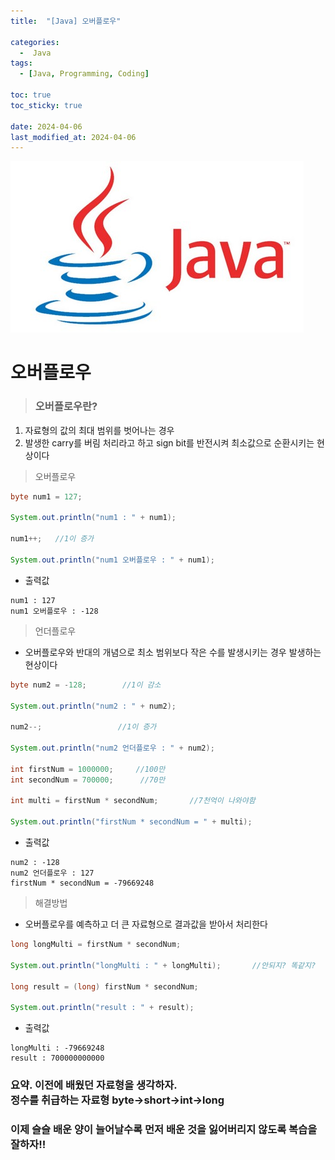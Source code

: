 ```yaml
---
title:  "[Java] 오버플로우" 

categories:
  -  Java
tags:
  - [Java, Programming, Coding]

toc: true
toc_sticky: true

date: 2024-04-06
last_modified_at: 2024-04-06
---
```


![java.png](/assets/images/java.png)

# 오버플로우

> ### 오버플로우란?
1. 자료형의 값의 최대 범위를 벗어나는 경우
2. 발생한 carry를 버림 처리라고 하고  sign bit를 반전시켜 최소값으로 순환시키는 현상이다

> 오버플로우

~~~java
byte num1 = 127;

System.out.println("num1 : " + num1);

num1++;   //1이 증가

System.out.println("num1 오버플로우 : " + num1);
~~~

- 출력값

~~~
num1 : 127
num1 오버플로우 : -128
~~~

> 언더플로우
- 오버플로우와 반대의 개념으로 최소 범위보다 작은 수를 발생시키는 경우 발생하는 현상이다

~~~java
byte num2 = -128;        //1이 감소

System.out.println("num2 : " + num2);

num2--;                 //1이 증가

System.out.println("num2 언더플로우 : " + num2);

int firstNum = 1000000;     //100만
int secondNum = 700000;      //70만

int multi = firstNum * secondNum;       //7천억이 나와야함

System.out.println("firstNum * secondNum = " + multi);
~~~

- 출력값

~~~
num2 : -128
num2 언더플로우 : 127
firstNum * secondNum = -79669248
~~~

> 해결방법
- 오버플로우를 예측하고 더 큰 자료형으로 결과값을 받아서 처리한다

~~~java
long longMulti = firstNum * secondNum;

System.out.println("longMulti : " + longMulti);       //안되지? 똑같지?

long result = (long) firstNum * secondNum;

System.out.println("result : " + result);
~~~

- 출력값

~~~
longMulti : -79669248
result : 700000000000
~~~

### 요약. 이전에 배웠던 자료형을 생각하자. <br> 정수를 취급하는 자료형 byte->short->int->long

### 이제 슬슬 배운 양이 늘어날수록 먼저 배운 것을 잃어버리지 않도록 복습을 잘하자!!
